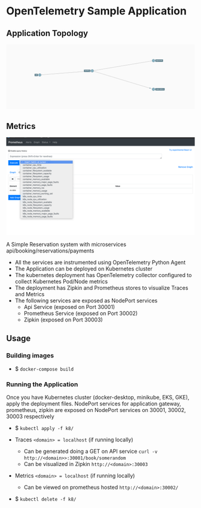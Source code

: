 # OpenTelemetry Sample Application

## Application Topology
![Application](docs/sample-traces.png)

## Metrics
![K8 Metrics](docs/sample-metrics.png)


A Simple Reservation system with microservices api/booking/reservations/payments

- All the services are instrumented using OpenTelemetry Python Agent
- The Application can be deployed on Kubernetes cluster 
- The kubernetes deployment has OpenTelemetry collector configured to collect Kubernetes Pod/Node 
  metrics 
- The deployment has Zipkin and Prometheus stores to visualize Traces and Metrics
- The following services are exposed as NodePort services
  - Api Service (exposed on Port 30001)
  - Prometheus Service (exposed on Port 30002) 
  - Zipkin (exposed on Port 30003)  


## Usage

### Building images
- $ `docker-compose build`

### Running the Application 

Once you have Kubernetes cluster (docker-desktop, minikube, EKS, GKE), apply the deployment files.
NodePort services for application gateway, prometheus, zipkin are exposed on NodePort services on 
30001, 30002, 30003 respectively 

- $ `kubectl apply -f k8/`

-  Traces `<domain> = localhost` (if running locally)
   - Can be generated doing a GET on API service  `curl -v http://<domain>>:30001/book/somerandom`
   - Can be visualized in Zipkin `http://<domain>:30003` 
-  Metrics `<domain> = localhost` (if running locally)
   - Can be viewed on prometheus hosted `http://<domain>:30002/`

- $ `kubectl delete -f k8/`



